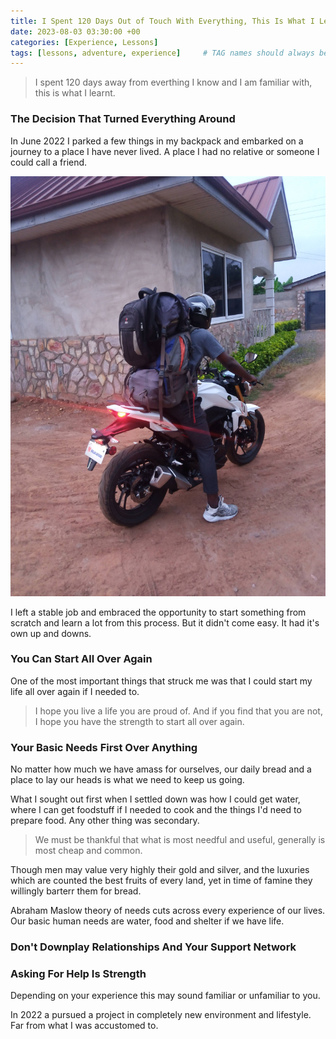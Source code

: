 ```yaml
---
title: I Spent 120 Days Out of Touch With Everything, This Is What I Learnt
date: 2023-08-03 03:30:00 +00
categories: [Experience, Lessons]
tags: [lessons, adventure, experience]     # TAG names should always be lowercase
---
```


> I spent 120 days away from everthing I know and I am familiar with, this is what I learnt.

### The Decision That Turned Everything Around

In June 2022 I parked a few things in my backpack and embarked on a journey to a place I have never lived. A place I had no relative or someone I could call a friend. 

![eastern-trip](assets/img/eastern-trip.jpg)

I left a stable job and embraced the opportunity to start something from scratch and learn a lot from this process. But it didn't come easy. It had it's own up and downs.

### You Can Start All Over Again

One of the most important things that struck me was that I could start my life all over again if I needed to. 

> I hope you live a life you are proud of. And if you find that you are not, I hope you have the strength to start all over again.

### Your Basic Needs First Over Anything

No matter how much we have amass for ourselves, our daily bread and a place to lay our heads is what we need to keep us going.

What I sought out first when I settled down was how I could get water, where I can get foodstuff if I needed to cook and the things I'd need to prepare food. Any other thing was secondary.

> We must be thankful that what is most needful and useful, generally is most cheap and common.

Though men may value very highly their gold and silver, and the luxuries which are counted the best fruits of every land, yet in time of famine they willingly barterr them for bread.

Abraham Maslow theory of needs cuts across every experience of our lives. Our basic human needs are water, food and shelter if we have life.

### Don't Downplay Relationships And Your Support Network



### Asking For Help Is Strength




Depending on your experience this may sound familiar or unfamiliar to you.

In 2022 a pursued a project in completely new environment and lifestyle. Far from what I was accustomed to.

